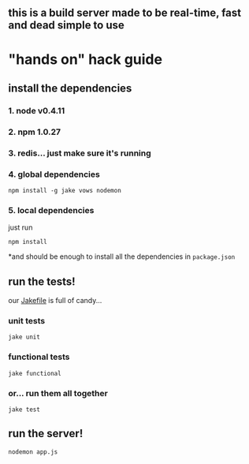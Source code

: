 ## this is a build server made to be real-time, fast and dead simple to use


# "hands on" hack guide

## install the dependencies

### 1. node v0.4.11
### 2. npm 1.0.27
### 3. redis... just make sure it's running
### 4. global dependencies

```
npm install -g jake vows nodemon
```

### 5. local dependencies

just run

```
npm install
```

*and should be enough to install all the dependencies in `package.json`

## run the tests!

our [Jakefile](https://github.com/gabrielfalcao/emerald/blob/master/Jakefile) is full of candy...

### unit tests
```
jake unit
```

### functional tests
```
jake functional
```

### or... run them all together
```
jake test
```

## run the server!

```
nodemon app.js
```
